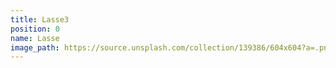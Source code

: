 ```yaml
---
title: Lasse3
position: 0
name: Lasse
image_path: https://source.unsplash.com/collection/139386/604x604?a=.png
---
```


